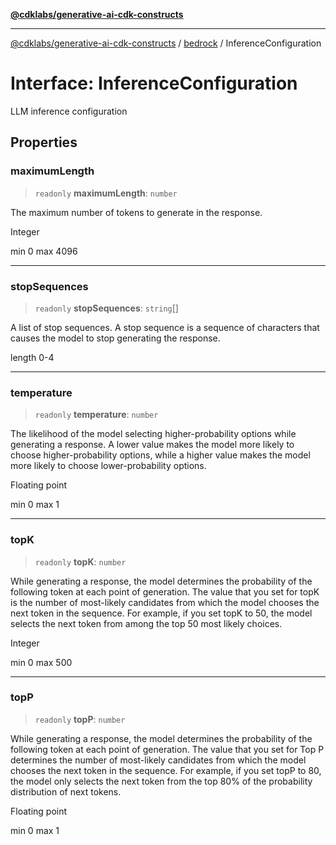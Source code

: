 [**@cdklabs/generative-ai-cdk-constructs**](../../../../README.md)

***

[@cdklabs/generative-ai-cdk-constructs](../../../../README.md) / [bedrock](../README.md) / InferenceConfiguration

# Interface: InferenceConfiguration

LLM inference configuration

## Properties

### maximumLength

> `readonly` **maximumLength**: `number`

The maximum number of tokens to generate in the response.

Integer

min 0
max 4096

***

### stopSequences

> `readonly` **stopSequences**: `string`[]

A list of stop sequences. A stop sequence is a sequence of characters that
causes the model to stop generating the response.

length 0-4

***

### temperature

> `readonly` **temperature**: `number`

The likelihood of the model selecting higher-probability options while
generating a response. A lower value makes the model more likely to choose
higher-probability options, while a higher value makes the model more
likely to choose lower-probability options.

Floating point

min 0
max 1

***

### topK

> `readonly` **topK**: `number`

While generating a response, the model determines the probability of the
following token at each point of generation. The value that you set for
topK is the number of most-likely candidates from which the model chooses
the next token in the sequence. For example, if you set topK to 50, the
model selects the next token from among the top 50 most likely choices.

Integer

min 0
max 500

***

### topP

> `readonly` **topP**: `number`

While generating a response, the model determines the probability of the
following token at each point of generation. The value that you set for
Top P determines the number of most-likely candidates from which the model
chooses the next token in the sequence. For example, if you set topP to
80, the model only selects the next token from the top 80% of the
probability distribution of next tokens.

Floating point

min 0
max 1
